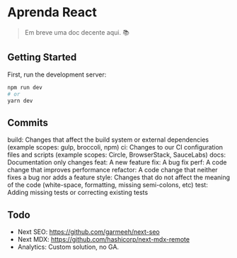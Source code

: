# Aprenda React

> Em breve uma doc decente aqui. 📚

## Getting Started

First, run the development server:

```bash
npm run dev
# or
yarn dev
```

## Commits

build: Changes that affect the build system or external dependencies (example scopes: gulp, broccoli, npm)
ci: Changes to our CI configuration files and scripts (example scopes: Circle, BrowserStack, SauceLabs)
docs: Documentation only changes
feat: A new feature
fix: A bug fix
perf: A code change that improves performance
refactor: A code change that neither fixes a bug nor adds a feature
style: Changes that do not affect the meaning of the code (white-space, formatting, missing semi-colons, etc)
test: Adding missing tests or correcting existing tests

## Todo

- Next SEO: https://github.com/garmeeh/next-seo
- Next MDX: https://github.com/hashicorp/next-mdx-remote
- Analytics: Custom solution, no GA.
